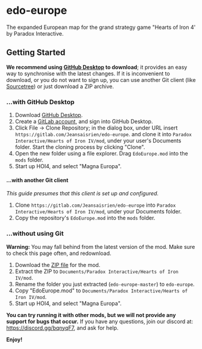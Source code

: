 # edo-europe
The expanded European map for the grand strategy game "Hearts of Iron 4' by Paradox Interactive.

## Getting Started
**We recommend using [GitHub Desktop](https://desktop.github.com) to download**;
it provides an easy way to synchronise with the latest changes. If it is
inconvenient to download, or you do not want to sign up, you can use another
Git client (like [Sourcetree](https://www.atlassian.com/software/sourcetree)) or
just download a ZIP archive.

### ...with GitHub Desktop
1. Download [GitHub Desktop](https://desktop.github.com).
2. Create a [GitLab account](https://gitlab.com/users/sign_in#register-pane), and sign into GitHub
   Desktop.
3. Click File → Clone Repository; in the dialog box, under URL insert
   `https://gitlab.com/Jeansaisrien/edo-europe`. and clone it into
   `Paradox Interactive/Hearts of Iron IV/mod`, under your user's Documents
   folder. Start the cloning process by clicking "Clone".
4. Open the new folder using a file explorer. Drag `EdoEurope.mod`
   into the `mods` folder.
5. Start up HOI4, and select "Magna Europa".

#### ...with another Git client
*This guide presumes that this client is set up and configured.*

1. Clone `https://gitlab.com/Jeansaisrien/edo-europe` into
   `Paradox Interactive/Hearts of Iron IV/mod`, under your Documents folder.
2. Copy the repository's `EdoEurope.mod` into the `mods` folder.

### ...without using Git
**Warning:** You may fall behind from the latest version of the mod. Make sure
to check this page often, and redownload.

1. Download the [ZIP file](https://gitlab.com/Jeansaisrien/edo-europe/-/archive/master/edo-europe-master.zip) for the mod.
2. Extract the ZIP to `Documents/Paradox Interactive/Hearts of Iron IV/mod`.
3. Rename the folder you just extracted (`edo-europe-master`) to `edo-europe`.
3. Copy "EdoEurope.mod" to `Documents/Paradox Interactive/Hearts of Iron IV/mod`.
4. Start up HOI4, and select "Magna Europa".


**You can try running it with other mods, but we will not provide any support for bugs that occur.** If you have any
questions, join our discord at: https://discord.gg/bqnyqF7, and ask for help.

**Enjoy!**
